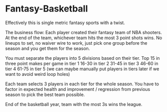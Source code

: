 # Fantasy-Basketball
Effectively this is single metric fantasy sports with a twist. 

The business flow:
Each player created their fantasy team of NBA shooters.  At the end of the team, whichever team hits the most 3 point shots wins.  No lineups to set, no waiver wire to work, just pick one group before the season and you get them for the season.  

You must separate the players into 5 divisions based on their tier. 
Top 15 in three point makes per game in tier 1
16-30 in tier 2
31-45 in tier 3
46-60 in tier 4
61-75 in tier 5 
(we can maybe manually put players in tiers later if we want to avoid weird loop holes)

Each team selects 3 players in each tier for the whole season.  You have to factor in expected health and improvement / regression from previous season to pick the best team possible.

End of the basketball year, team with the most 3s wins the league.
